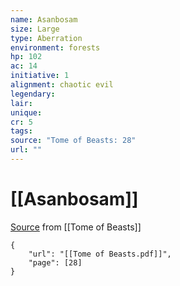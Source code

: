```yaml
---
name: Asanbosam
size: Large
type: Aberration
environment: forests
hp: 102
ac: 14
initiative: 1
alignment: chaotic evil
legendary: 
lair: 
unique: 
cr: 5
tags: 
source: "Tome of Beasts: 28"
url: ""
---
```

# [[Asanbosam]]

[Source](zotero://open-pdf/library/items/ULEQWHJM?page=28) from [[Tome of Beasts]]

```pdf
{
	"url": "[[Tome of Beasts.pdf]]",
	"page": [28]
}
```

